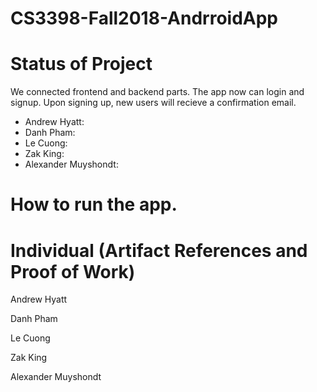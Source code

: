 # CS3398-Fall2018-AndrroidApp

# Status of Project
We connected frontend and backend parts. The app now can login and signup. Upon signing up, new users will recieve a confirmation email.
* Andrew Hyatt: 
* Danh Pham: 
* Le Cuong: 
* Zak King: 
* Alexander Muyshondt: 

# How to run the app.

# Individual (Artifact References and Proof of Work)
Andrew Hyatt

Danh Pham

Le Cuong


Zak King


Alexander Muyshondt
